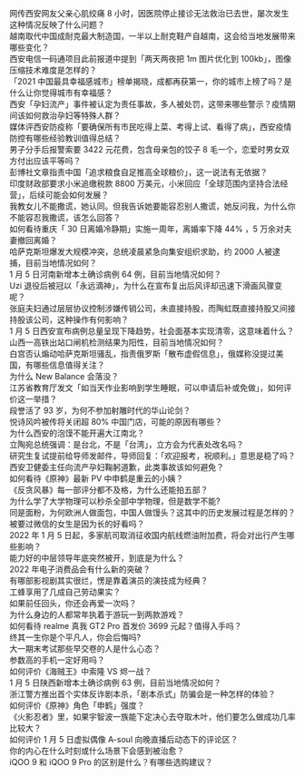网传西安网友父亲心肌绞痛 8 小时，因医院停止接诊无法救治已去世，屡次发生这种情况反映了什么问题？  
越南取代中国成耐克最大制造国，一半以上耐克鞋产自越南，这会给当地发展带来哪些变化？  
西安电信一码通项目此前报道中提到「两天两夜把 1m 图片优化到 100kb」，图像压缩技术难度是怎样的？  
「2021 中国最具幸福感城市」榜单揭晓，成都再获第一，你的城市上榜了吗？是什么让你觉得城市有幸福感？  
西安「孕妇流产」事件被认定为责任事故，多人被处罚，这带来哪些警示？疫情期间该如何救治孕妇等特殊人群？  
媒体评西安防疫称「要确保所有市民吃得上菜、考得上试、看得了病」，西安疫情防控有哪些经验教训值得总结？  
男子分手后报警索要 3422 元花费，包含母亲包的饺子 8 毛一个，恋爱时男女双方付出应该平等吗？  
彭博社文章指责中国「追求粮食自足推高全球粮价」，这一说法有无依据？  
印度财政部要求小米追缴税款 8800 万美元，小米回应「全球范围内坚持合法经营」，后续可能会如何发展？  
我教女儿不能撒谎，她认同。但我告诉她要能容忍别人撒谎，她反问我，为什么你不能容忍我撒谎，该怎么回答？  
如何看待重庆「 30 日离婚冷静期」实施一周年，离婚率下降 44% ，5 万余对夫妻撤回离婚？  
哈萨克斯坦爆发大规模冲突，总统凌晨紧急向集安组织求助，约 2000 人被逮捕，目前当地情况如何？  
1 月 5 日河南新增本土确诊病例 64 例，目前当地情况如何？  
Uzi 退役后被冠以「永远滴神」，为什么在宣布复出后风评却迅速下滑画风骤变呢？  
张庭夫妇通过层层协议控制涉嫌传销公司，未直接持股，而陶虹既直接持股又间接持股该公司，这种操作有何影响？  
1 月 5 日西安宣布病例总量呈现下降趋势，社会面基本实现清零，这意味着什么？  
山西一高铁出站口闸机检测结果为阳性，目前当地情况如何？  
白宫否认煽动哈萨克斯坦骚乱，指责俄罗斯「散布虚假信息」，俄媒称没提过美国，有哪些信息值得关注？  
为什么 New Balance 会落没？  
江苏省教育厅发文「如当天作业影响到学生睡眠，可以申请后补或免做」，如何评价这一举措？  
段誉活了 93 岁，为何不参加射雕时代的华山论剑？  
悦诗风吟被传将关闭超 80% 中国门店，可能的原因有哪些？  
为什么西安的泡馍不能开遍大江南北？  
立陶宛总统强调：是台北，不是「台湾」，立方会为代表处改名吗？  
研究生复试提前给导师发邮件，导师回复：「欢迎报考，祝顺利。」意思是稳了吗？  
西安卫健委主任向流产孕妇鞠躬道歉，此类事故该如何避免？  
如何看待《原神》最新 PV 中申鹤是重云的小姨？  
《反贪风暴》每一部评分都不及格，为什么还能拍五部？  
为什么学了大学物理可以秒杀全部中学物理，但是数学不能?  
同是面粉，为何欧洲人做面包，中国人做馒头？这其中的历史发展过程是怎样的？  
被要过微信的女生是因为长的好看吗？  
2022 年 1 月 5 日起，多家航司取消征收国内航线燃油附加费，将会对出行产生哪些影响？  
能力好的中层领导年底突然被开，到底是为什么？  
2022 年电子消费品会有什么新的突破？  
有哪部影视剧其实很烂，愣是靠着演员的演技成为经典？  
工蜂享用了几成自己劳动果实？  
如果前任回头，你还会再爱一次吗？  
为什么身边的人都常年执着于游玩一到两款游戏？  
如何看待 realme 真我 GT2 Pro 首发价 3699 元起？值得入手吗？  
终其一生你是个平凡人，你会后悔吗?  
大一期末考试那些早交卷的人是什么心态？  
参数高的手机一定好用吗？  
如何评价《海贼王》中索隆 VS 烬一战？  
1 月 5 日陕西新增本土确诊病例 63 例，目前当地情况如何？  
浙江警方推出首个实体反诈剧本杀，「剧本杀式」防骗会是一种怎样的体验？  
如何评价《原神》角色「申鹤」强度？  
《火影忍者》里，如果宇智波一族能下定决心去夺取木叶，他们要怎么做成功几率比较大？  
如何评价 1 月 5 日虚拟偶像 A-soul 向晚直播后动态下的评论区？  
你的内心在什么时刻或什么场景下会感到被治愈？  
iQOO 9 和 iQOO 9 Pro 的区别是什么？有哪些选购建议？  

